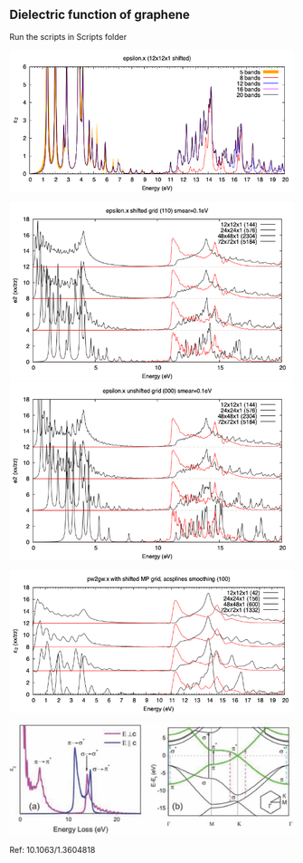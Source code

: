 ## Dielectric function of graphene

Run the scripts in Scripts folder

![epsilon](Ref/plot_script_epsilon_bands.png?raw=true "epsilon")

![epsilon](Ref/compk.png?raw=true "epsilon")
![epsilon](Ref/compk_unshifted.png?raw=true "epsilon")

![pw2gw](Ref/plot_script_pw2gw_kpts.png?raw=true "pw2gw")

![epsilon](Ref/graphene-DF.jpg?raw=true "epsilon")

Ref: 10.1063/1.3604818
